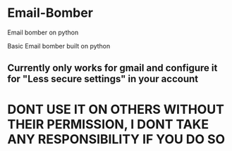 # Email-Bomber
Email bomber on python 

Basic Email bomber built on python

## Currently only works for gmail and configure it for "Less secure settings" in your account

# DONT USE IT ON OTHERS WITHOUT THEIR PERMISSION, I DONT TAKE ANY RESPONSIBILITY IF YOU DO SO
